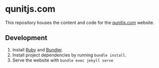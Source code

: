 # qunitjs.com

This repository houses the content and code for the [qunitjs.com](https://qunitjs.com/) website.

## Development

1. Install [Ruby](https://www.ruby-lang.org/) and [Bundler](http://bundler.io/).
2. Install project dependencies by running `bundle install`.
3. Serve the website with `bundle exec jekyll serve`
